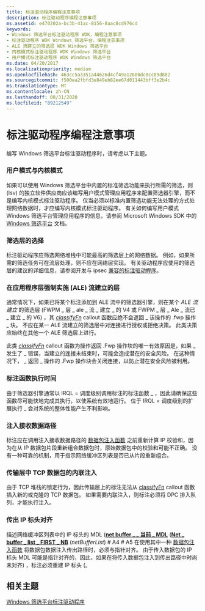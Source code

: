 ```yaml
---
title: 标注驱动程序编程注意事项
description: 标注驱动程序编程注意事项
ms.assetid: e470202a-bc3b-41ac-8156-8aac8cd976cd
keywords:
- Windows 筛选平台标注驱动程序 WDK，编程注意事项
- 标注驱动程序 WDK Windows 筛选平台，编程注意事项
- ALE 流建立的筛选层 WDK Windows 筛选平台
- 内核模式标注驱动程序 WDK Windows 筛选平台
- 用户模式标注驱动程序 WDK Windows 筛选平台
ms.date: 04/20/2017
ms.localizationpriority: medium
ms.openlocfilehash: 463cc5a3351a44626d4cf49a12680dc0cc89d882
ms.sourcegitcommit: f500ea2fbfd3e849eb82ee67d011443bff3e2b4c
ms.translationtype: MT
ms.contentlocale: zh-CN
ms.lasthandoff: 08/31/2020
ms.locfileid: "89212549"
---
```

# <a name="callout-driver-programming-considerations"></a>标注驱动程序编程注意事项


编写 Windows 筛选平台标注驱动程序时，请考虑以下主题。

### <a name="user-mode-vs-kernel-mode"></a><a href="" id="user-mode-vs--kernel-mode"></a>用户模式与内核模式

如果可以使用 Windows 筛选平台中内置的标准筛选功能来执行所需的筛选，则 (Isv) 的独立软件供应商应该编写用户模式管理应用程序来配置筛选器引擎，而不是编写内核模式标注驱动程序。 仅当必须以标准内置筛选功能无法处理的方式处理网络数据时，才应编写内核模式标注驱动程序。 有关如何编写用户模式 Windows 筛选平台管理应用程序的信息，请参阅 Microsoft Windows SDK 中的 [Windows 筛选平台](https://go.microsoft.com/fwlink/p/?linkid=90220) 文档。

### <a name="choice-of-filtering-layer"></a>筛选层的选择

标注驱动程序应筛选网络堆栈中可能最高的筛选层上的网络数据。 例如，如果所需的筛选任务可在流层处理，则不应在网络层实现。 有关驱动程序应使用的筛选层的建议的详细信息，请参阅开发与 ipsec [兼容的标注驱动程序](developing-ipsec-compatible-callout-drivers.md)。

### <a name="blocking-at-the-application-layer-enforcement-ale-flow-established-layers"></a><a href="" id="blocking-at-the-application-layer-enforcement--ale--flow-established-l"></a>在应用程序层强制实施 (ALE) 流建立的层

通常情况下，如果已将某个标注添加到 ALE 流中的筛选器引擎，则在某个 *ALE 流建立* 的筛选层 (FWPM \_ 层 \_ ale \_ 流 \_ 建立 \_ 的 V4 或 FWPM \_ 层 \_ Ale \_ 流已 \_ 建立 \_ 的 V6) ，其 [*classifyFn*](/windows-hardware/drivers/ddi/fwpsk/nc-fwpsk-fwps_callout_classify_fn0) callout 函数应绝不会返回 \_ 该操作的 .fwp 操作 \_ 块。 不应在某一 ALE 流建立的筛选层中对连接进行授权或拒绝决策。 此类决策应始终在其他一个 ALE 筛选层上进行。

此类 [*classifyFn*](/windows-hardware/drivers/ddi/fwpsk/nc-fwpsk-fwps_callout_classify_fn0) callout 函数为操作返回 .Fwp 操作块的唯一有效原因是，如果 \_ 发生了 \_ 错误，当建立的连接未结束时，可能会造成潜在的安全风险。 在这种情况下， \_ 返回 \_ 操作的 .Fwp 操作块会关闭连接，以防止潜在安全风险被利用。

### <a name="callout-function-execution-time"></a>标注函数执行时间

由于筛选器引擎通常以 IRQL = 调度级别调用标注的标注函数 \_ ，因此请确保这些函数尽可能快地完成其执行，以使系统有效地运行。 位于 IRQL = 调度级别的扩展执行 \_ 会对系统的整体性能产生不利影响。

### <a name="injecting-into-the-receive-data-path"></a>注入接收数据路径

标注应在调用注入接收数据路径的 [数据包注入函数](packet-injection-functions.md) 之前重新计算 IP 校验和，因为在从 IP 数据包片段重新组合数据包时，原始数据包中的校验和可能不正确。 没有一种可靠的机制，用于指示网络缓冲区列表是否已从片段重新组合。

### <a name="inline-injection-of-tcp-packet-from-transport-layers"></a>传输层中 TCP 数据包的内联注入

由于 TCP 堆栈的锁定行为，因此传输层上的标注无法从 [classifyFn](/windows-hardware/drivers/ddi/_netvista/) callout 函数插入新的或克隆的 TCP 数据包。 如果需要内联注入，则标注必须将 DPC 排入队列，才能执行注入。

### <a name="outgoing-ip-header-alignment"></a>传出 IP 标头对齐

描述网络缓冲区列表中的 IP 标头的 MDL ([**net buffer \_ \_ 当前 \_ MDL**](/windows-hardware/drivers/ddi/ndis/nf-ndis-net_buffer_current_mdl) ([**Net \_ buffer \_ list \_ FIRST \_ NB**](/windows-hardware/drivers/ddi/ndis/nf-ndis-net_buffer_list_first_nb) (*netBufferList*) # A4 # A5 在使用其中一种 [数据包注入函数](packet-injection-functions.md) 将数据包数据注入传出路径时，必须与指针对齐。 由于传入数据包的 IP 标头 MDL 可能是指针对齐的，因此，如果在将传入数据包注入到传出路径中时尚未对齐) ，标注必须重建 IP 标头 (。

## <a name="related-topics"></a>相关主题


[Windows 筛选平台标注驱动程序](windows-filtering-platform-callout-drivers2.md)

 

